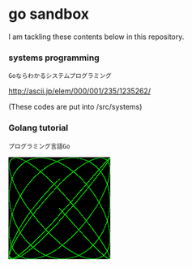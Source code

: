 # go sandbox

I am tackling these contents below in this repository.

### systems programming

`Goならわかるシステムプログラミング`

http://ascii.jp/elem/000/001/235/1235262/

(These codes are put into /src/systems)

### Golang tutorial

`プログラミング言語Go`

![lissajous curve](https://github.com/furuhama/go_sandbox/blob/master/img/out2.gif)
